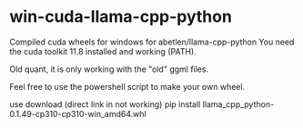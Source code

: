 # win-cuda-llama-cpp-python
Compiled cuda wheels for windows for abetlen/llama-cpp-python
You need the cuda toolkit 11.8 installed and working (PATH).

Old quant, it is only working with the "old" ggml files.  

Feel free to use the powershell script to make your own wheel.

use
download (direct link in not working)
pip install llama_cpp_python-0.1.49-cp310-cp310-win_amd64.whl

